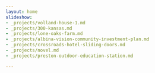 ```yaml
---
layout: home
slideshow:
- _projects/volland-house-1.md
- _projects/300-kansas.md
- _projects/lone-oaks-farm.md
- _projects/albina-vision-community-investment-plan.md
- _projects/crossroads-hotel-sliding-doors.md
- _projects/novel.md
- _projects/preston-outdoor-education-station.md

---
```

